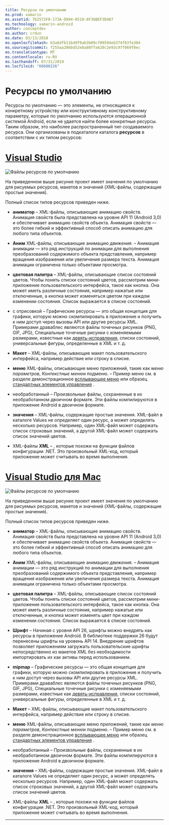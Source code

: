 ```yaml
---
title: Ресурсы по умолчанию
ms.prod: xamarin
ms.assetid: 762572F0-173A-D994-0510-8F36BEF3D487
ms.technology: xamarin-android
author: conceptdev
ms.author: crdun
ms.date: 03/13/2018
ms.openlocfilehash: b3a6dfb11b49f9ab3b09cf09594eb374f63fe304
ms.sourcegitcommit: f255aa286bd52e8a80ffa620c2e93c97f069f8ec
ms.translationtype: MT
ms.contentlocale: ru-RU
ms.lasthandoff: 07/31/2019
ms.locfileid: "68680226"
---
```

# <a name="default-resources"></a>Ресурсы по умолчанию

Ресурсы по умолчанию — это элементы, не относящиеся к конкретному устройству или конструктивному конструктивному параметру, которые по умолчанию используются операционной системой Android, если не удается найти более конкретные ресурсы. Таким образом, это наиболее распространенный тип создаваемого ресурса. Они организованы в подкаталоги каталога **ресурсов** в соответствии с их типом ресурсов:

# <a name="visual-studiotabwindows"></a>[Visual Studio](#tab/windows)

![Файлы ресурсов по умолчанию](default-resources-images/01-resource-files-vs.png)

На приведенном выше рисунке проект имеет значения по умолчанию для рисуемых ресурсов, макетов и значений (XML-файлы, содержащие простые значения).

Полный список типов ресурсов приведен ниже.

-  **аниматор** &ndash; XML-файлы, описывающие анимацию свойств.
   Анимация свойств была представлена на уровне API 11 (Android 3,0) и обеспечивает анимацию свойств объекта. Анимация свойств — это более гибкий и эффективный способ описать анимацию для любого типа объектов.

-  **Аним** XML-файлы, описывающие анимацию *движения.* &ndash; Анимация анимации — это ряд инструкций по анимации для выполнения преобразований содержимого объекта представления, например вращения изображения или увеличения размера текста. Анимация анимации ограничена только объектами просмотра.

-  **цветовая палитра** &ndash; XML-файлы, описывающие список состояний цветов. Чтобы понять списки состояний цветов, рассмотрим мини-приложение пользовательского интерфейса, такое как кнопка.
   Она может иметь различные состояния, например нажатые или отключенные, а кнопка может изменяться цветом при каждом изменении состояния. Список выражается в списке состояний.

-  с отрисовкой &ndash; Графические ресурсы — это общая концепция для графики, которую можно скомпилировать в приложение и получить к ним доступ через вызовы API или другие ресурсы XML.
   Примерами драваблес являются файлы точечных рисунков (PNG, GIF, JPG), Специальные точечные рисунки с изменяемыми размерами, известные как [девять-исправления](https://developer.android.com/guide/topics/graphics/2d-graphics.html#nine-patch), списки состояний, универсальные фигуры, определенные в XML и т. д.
 
-  **Макет** &ndash; XML-файлы, описывающие макет пользовательского интерфейса, например действие или строку в списке.

-  **меню** XML-файлы, описывающие меню приложений, такие как *меню параметров*, *Контекстные меню*и подменю. &ndash; Пример меню см. в разделе демонстрационное [всплывающее меню](https://docs.microsoft.com/samples/xamarin/monodroid-samples/popupmenudemo) или образец [стандартных элементов управления](https://docs.microsoft.com/samples/xamarin/mobile-samples/standardcontrols/) .

-  необработанный &ndash; Произвольные файлы, сохраненные в их необработанном двоичном формате. Эти файлы компилируются в приложение Android в двоичном формате.

-  **значения** &ndash; XML-файлы, содержащие простые значения. XML-файл в каталоге Values не определяет один ресурс, а может определять несколько ресурсов. Например, один XML-файл может содержать список строковых значений, а другой XML-файл может содержать список значений цветов.

-  XML-файлы **XML** &ndash; , которые похожи на функции файлов конфигурации .NET. Это произвольный XML-код, который приложение может считывать во время выполнения.


# <a name="visual-studio-for-mactabmacos"></a>[Visual Studio для Mac](#tab/macos)

![Файлы ресурсов по умолчанию](default-resources-images/01-resource-files-xs.png)

На приведенном выше рисунке проект имеет значения по умолчанию для рисуемых ресурсов, макетов и значений (XML-файлы, содержащие простые значения).

Полный список типов ресурсов приведен ниже.

-  **аниматор** &ndash; XML-файлы, описывающие анимацию свойств.
   Анимация свойств была представлена на уровне API 11 (Android 3,0) и обеспечивает анимацию свойств объекта. Анимация свойств — это более гибкий и эффективный способ описать анимацию для любого типа объектов.

-  **Аним** XML-файлы, описывающие анимацию *движения.* &ndash; Анимация анимации — это ряд инструкций по анимации для выполнения преобразований содержимого объекта представления, например вращения изображения или увеличения размера текста. Анимация анимации ограничена только объектами просмотра.

-  **цветовая палитра** &ndash; XML-файлы, описывающие список состояний цветов. Чтобы понять списки состояний цветов, рассмотрим мини-приложение пользовательского интерфейса, такое как кнопка.
   Она может иметь различные состояния, например нажатые или отключенные, и кнопка может изменять цвет при каждом изменении состояния. Список выражается в списке состояний.

-  **Шрифт** &ndash; Начиная с уровня API 26, шрифты можно внедрять как ресурсы в приложение Android. В библиотеке поддержки 26 будут перенесены шрифты на уровень API 14. Внедрение шрифтов позволяет приложениям загружать пользовательские шрифты непосредственно из макетов XML без необходимости импортировать их как активы перед использованием.

-  **mipmap** &ndash; Графические ресурсы — это общая концепция для графики, которую можно скомпилировать в приложение и получить к ним доступ через вызовы API или другие ресурсы XML.
   Примерами драваблес являются файлы точечных рисунков (PNG, GIF, JPG), Специальные точечные рисунки с изменяемыми размерами, известные как [девять-исправления](https://developer.android.com/guide/topics/graphics/2d-graphics.html#nine-patch), списки состояний, универсальные фигуры, определенные в XML и т. д.

-  **Макет** &ndash; XML-файлы, описывающие макет пользовательского интерфейса, например действие или строку в списке.

-  **меню** XML-файлы, описывающие меню приложений, такие как *меню параметров*, *Контекстные меню*и подменю. &ndash; Пример меню см. в разделе демонстрационное [всплывающее меню](https://docs.microsoft.com/samples/xamarin/monodroid-samples/popupmenudemo) или образец [стандартных элементов управления](https://docs.microsoft.com/samples/xamarin/mobile-samples/standardcontrols/) .

-  необработанный &ndash; Произвольные файлы, сохраненные в их необработанном двоичном формате. Эти файлы компилируются в приложение Android в двоичном формате.

-  **значения** &ndash; XML-файлы, содержащие простые значения. XML-файл в каталоге Values не определяет один ресурс, а может определять несколько ресурсов. Например, один XML-файл может содержать список строковых значений, а другой XML-файл может содержать список значений цветов.

-  XML-файлы **XML** &ndash; , которые похожи на функции файлов конфигурации .NET. Это произвольный XML-код, который приложение может считывать во время выполнения.

-----
